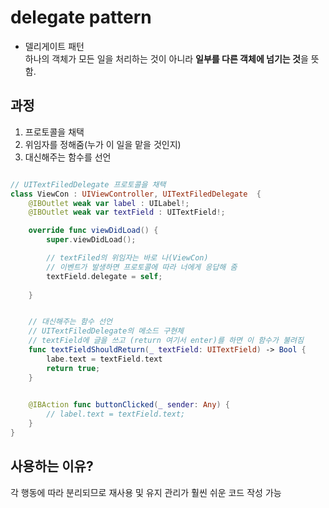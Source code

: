 # delegate pattern

- 델리게이트 패턴  
하나의 객체가 모든 일을 처리하는 것이 아니라 **일부를 다른 객체에 넘기는 것**을 뜻함.  


## 과정 
1. 프로토콜을 채택
2. 위임자를 정해줌(누가 이 일을 맡을 것인지)
3. 대신해주는 함수를 선언

```swift

// UITextFiledDelegate 프로토콜을 채택
class ViewCon : UIViewController, UITextFiledDelegate  {
    @IBOutlet weak var label : UILabel!;
    @IBOutlet weak var textField : UITextField!;

    override func viewDidLoad() {
        super.viewDidLoad();

        // textFiled의 위임자는 바로 나(ViewCon)
        // 이벤트가 발생하면 프로토콜에 따라 너에게 응답해 줌
        textField.delegate = self;
        
    }


    // 대신해주는 함수 선언
    // UITextFiledDelegate의 메소드 구현체
    // textField에 글을 쓰고 (return 여기서 enter)를 하면 이 함수가 불려짐
    func textFieldShouldReturn(_ textField: UITextField) -> Bool {
        labe.text = textField.text
        return true;
    }
    

    @IBAction func buttonClicked(_ sender: Any) {
        // label.text = textField.text;
    }
}
```

## 사용하는 이유?
각 행동에 따라 분리되므로 재사용 및 유지 관리가 훨씬 쉬운 코드 작성 가능
